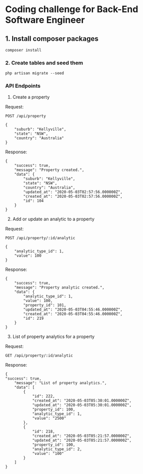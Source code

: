 # Coding challenge for Back-End Software Engineer

## 1. Install composer packages 
```
composer install
```

### 2. Create tables and seed them
```
php artisan migrate --seed
```
### API Endpoints

1. Create a property

Request:

`POST /api/property`
```
{
    "suburb": "Kellyville",
    "state": "NSW",
    "country": "Australia"
}
```

Response:
```
{
    "success": true,
    "message": "Property created.",
    "data": {
        "suburb": "Kellyville",
        "state": "NSW",
        "country": "Australia",
        "updated_at": "2020-05-03T02:57:56.000000Z",
        "created_at": "2020-05-03T02:57:56.000000Z",
        "id": 104
    }
}
```

2. Add or update an analytic to a property

Request:

`POST /api/property/:id/analytic`
```
{
	"analytic_type_id": 1,
    "value": 100
}
```

Response:
```
{
    "success": true,
    "message": "Property analytic created.",
    "data": {
        "analytic_type_id": 1,
        "value": 100,
        "property_id": 101,
        "updated_at": "2020-05-03T04:55:46.000000Z",
        "created_at": "2020-05-03T04:55:46.000000Z",
        "id": 219
    }
}
```

3. List of property analytics for a property

Request:

`GET /api/property/:id/analytic`

Response:
```
{
"success": true,
    "message": "List of property analytics.",
    "data": [
        {
            "id": 222,
            "created_at": "2020-05-03T05:30:01.000000Z",
            "updated_at": "2020-05-03T05:30:01.000000Z",
            "property_id": 100,
            "analytic_type_id": 1,
            "value": "2500"
        },
        {
            "id": 218,
            "created_at": "2020-05-03T05:21:57.000000Z",
            "updated_at": "2020-05-03T05:21:57.000000Z",
            "property_id": 100,
            "analytic_type_id": 2,
            "value": "100"
        }
    ]
}
```

